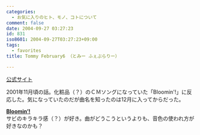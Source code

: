 ```yaml
---
categories:
  - お気に入りのヒト、モノ、コトについて
comment: false
date: 2004-09-27 03:27:23
id: 831
iso8601: 2004-09-27T03:27:23+09:00
tags:
  - favorites
title: Tommy February6 （とみー ふぇぶらりー）

---
```


<div class="entry-body">
  <p><a href="http://www.sonymusic.co.jp/Music/Info/Tommy/">公式サイト</a></p>

  <p>2001年11月頃の話。化粧品（？）のＣＭソングになっていた「Bloomin'!」に反応した。気になっていたのだが曲名を知ったのは12月に入ってからだった。</p>

  <p><strong><a href="http://www.amazon.co.jp/exec/obidos/ASIN/B00005TZH1/nqounet-22/ref=nosim/" name="amazletlink" id="amazletlink">Bloomin’!</a></strong> <br />
    サビのキラキラ感（？）が好き。曲がどうこうというよりも、音色の使われ方が好きなのかも？</p>
</div>

